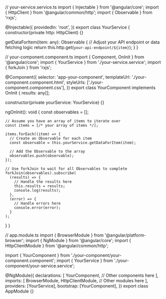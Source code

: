 // your-service.service.ts
import { Injectable } from '@angular/core';
import { HttpClient } from '@angular/common/http';
import { Observable } from 'rxjs';

@Injectable({
  providedIn: 'root',
})
export class YourService {
  constructor(private http: HttpClient) {}

  getDataForItem(item: any): Observable<any> {
    // Adjust your API endpoint or data fetching logic
    return this.http.get<any>(`your-api-endpoint/${item}`);
  }
}




// your-component.component.ts
import { Component, OnInit } from '@angular/core';
import { YourService } from './your-service.service';
import { forkJoin } from 'rxjs';

@Component({
  selector: 'app-your-component',
  templateUrl: './your-component.component.html',
  styleUrls: ['./your-component.component.css'],
})
export class YourComponent implements OnInit {
  results: any[];

  constructor(private yourService: YourService) {}

  ngOnInit(): void {
    const observables = [];

    // Assume you have an array of items to iterate over
    const items = [/* your array of items */];

    items.forEach((item) => {
      // Create an Observable for each item
      const observable = this.yourService.getDataForItem(item);

      // Add the Observable to the array
      observables.push(observable);
    });

    // Use forkJoin to wait for all Observables to complete
    forkJoin(observables).subscribe(
      (results) => {
        // Handle the results here
        this.results = results;
        console.log(results);
      },
      (error) => {
        // Handle errors here
        console.error(error);
      }
    );
  }
}




// app.module.ts
import { BrowserModule } from '@angular/platform-browser';
import { NgModule } from '@angular/core';
import { HttpClientModule } from '@angular/common/http';

import { YourComponent } from './your-component/your-component.component';
import { YourService } from './your-component/your-service.service';

@NgModule({
  declarations: [
    YourComponent,
    // Other components here
  ],
  imports: [
    BrowserModule,
    HttpClientModule,
    // Other modules here
  ],
  providers: [YourService],
  bootstrap: [YourComponent],
})
export class AppModule {}
